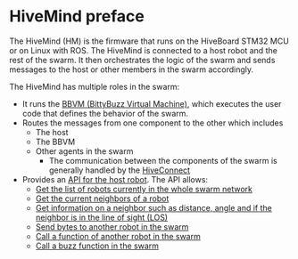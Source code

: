 # HiveMind preface

The HiveMind (HM) is the firmware that runs on the HiveBoard STM32 MCU or on Linux with ROS. The HiveMind is connected to a host robot and the rest of the swarm. It then orchestrates the logic of the swarm and sends messages to the host or other members in the swarm accordingly.

The HiveMind has multiple roles in the swarm:

- It runs the [BBVM (BittyBuzz Virtual Machine)](bbzvm/index.md), which executes the user code that defines the behavior of the swarm.
- Routes the messages from one component to the other which includes
    - The host
    - The BBVM
    - Other agents in the swarm
        - The communication between the components of the swarm is generally handled by the [HiveConnect](https://github.com/SwarmUS/HiveConnect) <!-- TODO: change to the hive connect link to the reference section instead of repo-->
- Provides an [API for the host robot](hivemind-api.md). The API allows:
    - [Get the list of robots currently in the whole swarm network](hivemind-api.md#swarm-list)
    - [Get the current neighbors of a robot](hivemind-api.md#neighbors-list)
    - [Get information on a neighbor such as distance, angle and if the neighbor is in the line of sight (LOS)](hivemind-api.md#neighbor)
    - [Send bytes to another robot in the swarm](hivemind-api.md#bytes)
    - [Call a function of another robot in the swarm](hivemind-api.md#function-call)
    - [Call a buzz function in the swarm](hivemind-api.md#function-call)

